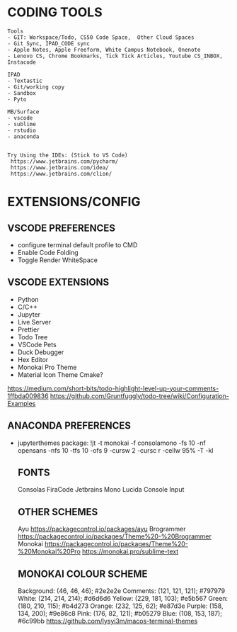 # CODING TOOLS
    Tools
    - GIT: Workspace/Todo, CS50 Code Space,  Other Cloud Spaces
    - Git Sync, IPAD_CODE sync
    - Apple Notes, Apple Freeform, White Campus Notebook, Onenote
    - Lenovo CS, Chrome Bookmarks, Tick Tick Articles, Youtube CS_INBOX, Instacode

    IPAD
    - Textastic
    - Git/working copy
    - Sandbox
    - Pyto

    MB/Surface
    - vscode
    - sublime
    - rstudio
    - anaconda


    Try Using the IDEs: (Stick to VS Code)
     https://www.jetbrains.com/pycharm/
     https://www.jetbrains.com/idea/
     https://www.jetbrains.com/clion/

# EXTENSIONS/CONFIG

## VSCODE PREFERENCES
- configure terminal default profile to CMD
- Enable Code Folding
- Toggle Render WhiteSpace

## VSCODE EXTENSIONS
 - Python
 - C/C++
 - Jupyter
 - Live Server
 - Prettier
 - Todo Tree
 - VSCode Pets
 - Duck Debugger
 - Hex Editor
 - Monokai Pro Theme
 - Material Icon Theme
 Cmake?

 https://medium.com/short-bits/todo-highlight-level-up-your-comments-1ffbda009836
 https://github.com/Gruntfuggly/todo-tree/wiki/Configuration-Examples
 

 ## ANACONDA PREFERENCES
  - jupyterthemes package: !jt -t monokai -f consolamono -fs 10 -nf opensans -nfs 10 -tfs 10 -ofs 9 -cursw 2 -cursc r -cellw 95%  -T -kl


    ## FONTS
     Consolas
     FiraCode
     Jetbrains Mono
     Lucida Console
     Input

    ## OTHER SCHEMES
    Ayu https://packagecontrol.io/packages/ayu
    Brogrammer https://packagecontrol.io/packages/Theme%20-%20Brogrammer
    Monokai https://packagecontrol.io/packages/Theme%20-%20Monokai%20Pro https://monokai.pro/sublime-text

    ## MONOKAI COLOUR SCHEME
    Background: (46, 46, 46); #2e2e2e
    Comments: (121, 121, 121); #797979
    White: (214, 214, 214); #d6d6d6
    Yellow: (229, 181, 103); #e5b567
    Green: (180, 210, 115); #b4d273
    Orange: (232, 125, 62); #e87d3e
    Purple: (158, 134, 200); #9e86c8
    Pink: (176, 82, 121); #b05279
    Blue: (108, 153, 187); #6c99bb
    https://github.com/lysyi3m/macos-terminal-themes
